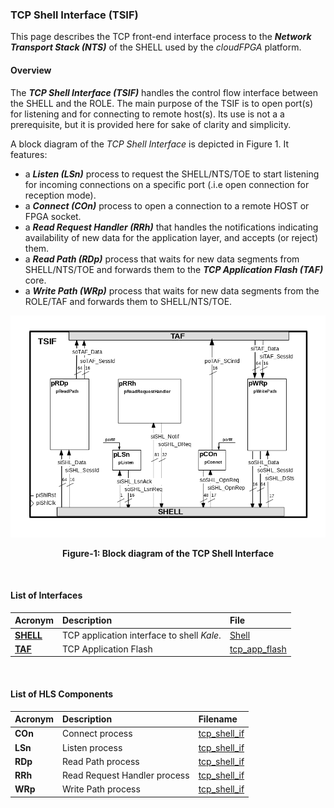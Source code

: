 ### TCP Shell Interface (TSIF)
This page describes the TCP front-end interface process to the _**Network Transport Stack (NTS)**_ 
of the SHELL used by the _cloudFPGA_ platform. 

#### Overview
The _**TCP Shell Interface (TSIF)**_ handles the control flow interface between the SHELL and 
the ROLE. The main purpose of the TSIF is to open port(s) for listening and for connecting to 
remote host(s). Its use is not a a prerequisite, but it is provided here for sake of clarity and 
simplicity.

A block diagram of the _TCP Shell Interface_ is depicted in Figure 1. It features:
- a _**Listen (LSn)**_ process to request the SHELL/NTS/TOE to start listening for incoming 
connections on a specific port (.i.e open connection for reception mode).
- a _**Connect (COn)**_ process to open a connection to a remote HOST or FPGA socket.
- a _**Read Request Handler (RRh)**_ that handles the notifications indicating availability 
of new data for the application layer, and accepts (or reject) them.
- a _**Read Path (RDp)**_ process that waits for new data segments from SHELL/NTS/TOE and forwards
them to the _**TCP Application Flash (TAF)**_ core.
- a _**Write Path (WRp)**_ process that waits for new data segments from the ROLE/TAF and forwards 
them to SHELL/NTS/TOE.


![Block diagram of cFp_BringUp/ROLE/TSIF](./imgs/Fig-TSIF-Structure.png#center)

<p align="center"><b>Figure-1: Block diagram of the TCP Shell Interface</b></p>
<br>

#### List of Interfaces

| Acronym                             | Description                                | File
|:------------------------------------|:-------------------------------------------|:--------------
| **[SHELL](../../cFDK/DOC/Kale.md)** | TCP application interface to shell _Kale_. | [Shell](../../cFDK/SRA/LIB/SHELL/Kale/Shell.v)
| **[TAF](./TAF.md)**                 | TCP Application Flash                      | [tcp_app_flash](../hls/tcp_app_flash/src/tcp_app_flash.hpp)

<br>

#### List of HLS Components

| Acronym         | Description                    | Filename
|:----------------|:-------------------------------|:--------------
| **COn**         | Connect process                | [tcp_shell_if](../hls/tcp_shell_if/src/tcp_shell_if.cpp)
| **LSn**         | Listen process                 | [tcp_shell_if](../hls/tcp_shell_if/src/tcp_shell_if.cpp)
| **RDp**         | Read Path process              | [tcp_shell_if](../hls/tcp_shell_if/src/tcp_shell_if.cpp)
| **RRh**         | Read Request Handler process   | [tcp_shell_if](../hls/tcp_shell_if/src/tcp_shell_if.cpp)
| **WRp**         | Write Path process             | [tcp_shell_if](../hls/tcp_shell_if/src/tcp_shell_if.cpp)

<br>
